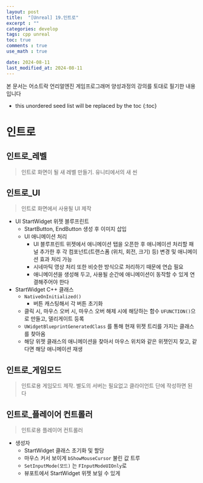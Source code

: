 ```yaml
---
layout: post
title:  "[Unreal] 19.인트로"
excerpt : ""
categories: develop
tags: cpp unreal
toc: true
comments : true
use_math : true

date: 2024-08-11
last_modified_at: 2024-08-11
---
```

> <span style="font-size: 80%">
본 문서는 어소트락 언리얼엔진 게임프로그래머 양성과정의 강의를 토대로 필기한 내용입니다 </span>

<!--more-->

* this unordered seed list will be replaced by the toc
{:toc}

<!-- <p align = "center">
  <img src ="https://github.com/user-attachments/assets/3b3d3969-f050-4a56-afde-3a731370edfb" width = 520>
</p> -->

# 인트로

## 인트로_레벨
> 인트로 화면이 될 새 레벨 만들기. 유니티에서의 새 씬

## 인트로_UI
> 인트로 화면에서 사용될 UI 제작

- UI StartWidget 위젯 블루프린트
  - StartButton, EndButton 생성 후 이미지 삽입
  - UI 애니메이션 처리
    - UI 블루프린트 위젯에서 애니메이션 탭을 오픈한 후 애니메이션 처리할 패널 추가한 후 각 컴포넌트(트랜스폼 (위치, 회전, 크기) 등) 변경 및 애니메이션 효과 처리 가능
    - 시네마틱 영상 처리 또한 비슷한 방식으로 처리하기 때문에 연습 필요
    - 애니메이션을 생성해 두고, 사용될 순간에 애니메이션이 동작할 수 있게 연결해주어야 한다
- StartWidget C++ 클래스
  - `NativeOnInitialized()`
    - 버튼 캐스팅해서 각 버튼 초기화
  - 클릭 시, 마우스 오버 시, 마우스 오버 해제 시에 해당하는 함수 `UFUNCTION()`으로 만들고, 델리게이트 등록
  - `UWidgetBlueprintGeneratedClass` 를 통해 현재 위젯 트리를 가지는 클래스를 찾아옴
  - 해당 위젯 클래스의 애니메이션을 찾아서 마우스 위치와 같은 위젯인지 찾고, 같다면 해당 애니메이션 재생

## 인트로_게임모드
> 인트로용 게임모드 제작. 별도의 서버는 필요없고 클라이언트 단에 작성하면 된다

## 인트로_플레이어 컨트롤러
> 인트로용 플레이어 컨트롤러

- 생성자
  - StartWidget 클래스 초기화 및 할당
  - 마우스 커서 보이게 `bShowMouseCursor` 불린 값 트루
  - `SetInputMode(모드)` 는 `FInputModeUIOnly`로
  - 뷰포트에서 StartWidget 위젯 보일 수 있게 
